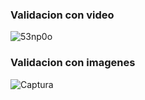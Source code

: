 ### Validacion con video
![53np0o](https://user-images.githubusercontent.com/66838187/112900528-410a5100-90a9-11eb-844c-f14636fc833a.gif)

### Validacion con imagenes
![Captura](https://user-images.githubusercontent.com/66838187/112901207-0fde5080-90aa-11eb-9726-f8bc2bad6d80.PNG)

